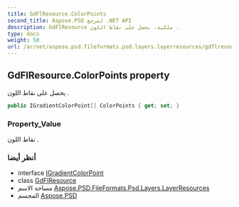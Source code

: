 ```yaml
---
title: GdFlResource.ColorPoints
second_title: Aspose.PSD لمرجع .NET API
description: GdFlResource ملكية. يحصل على نقاط اللون .
type: docs
weight: 50
url: /ar/net/aspose.psd.fileformats.psd.layers.layerresources/gdflresource/colorpoints/
---
```

## GdFlResource.ColorPoints property

يحصل على نقاط اللون .

```csharp
public IGradientColorPoint[] ColorPoints { get; set; }
```

### Property_Value

نقاط اللون .

### أنظر أيضا

* interface [IGradientColorPoint](../../../aspose.psd.fileformats.psd.layers/igradientcolorpoint/)
* class [GdFlResource](../)
* مساحة الاسم [Aspose.PSD.FileFormats.Psd.Layers.LayerResources](../../gdflresource/)
* المجسم [Aspose.PSD](../../../)


